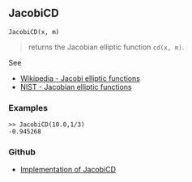 ## JacobiCD

```
JacobiCD(x, m)
```

> returns the Jacobian elliptic function `cd(x, m)`. 
   

See
* [Wikipedia - Jacobi elliptic functions](https://en.wikipedia.org/wiki/Jacobi_elliptic_functions)
* [NIST - Jacobian elliptic functions](https://dlmf.nist.gov/22.5)

### Examples

```
>> JacobiCD(10.0,1/3) 
-0.945268
```

### Github

* [Implementation of JacobiCD](https://github.com/axkr/symja_android_library/blob/master/symja_android_library/matheclipse-core/src/main/java/org/matheclipse/core/builtin/EllipticIntegrals.java#L1157) 
